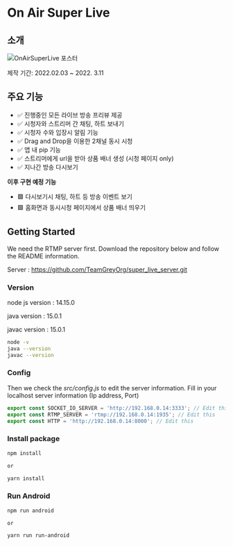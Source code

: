 # On Air Super Live

## 소개
![OnAirSuperLive 포스터](https://user-images.githubusercontent.com/49712957/158327013-9d44cc0b-5fa8-42e7-a53a-1b6b9c7047b2.jpg)

제작 기간: 2022.02.03 ~ 2022. 3.11

## 주요 기능
- ✅  진행중인 모든 라이브 방송 프리뷰 제공
- ✅  시청자와 스트리머 간 채팅, 하트 보내기
- ✅  시청자 수와 입장시 알림 기능
- ✅  Drag and Drop을 이용한 2채널 동시 시청
- ✅  앱 내 pip 기능
- ✅  스트리머에게 url을 받아 상품 배너 생성 (시청 페이지 only) 
- ✅  지나간 방송 다시보기

**이후 구현 예정 기능** 
- 🟩  다시보기시 채팅, 하트 등 방송 이벤트 보기
- 🟩  홈화면과 동시시청 페이지에서 상품 배너 띄우기

## Getting Started

We need the RTMP server first. Download the repository below and follow the README information.

Server : https://github.com/TeamGreyOrg/super_live_server.git

### Version
node js version : 14.15.0

java version : 15.0.1

javac version : 15.0.1

```bash
node -v
java --version
javac --version
```

### Config

Then we check the _src/config.js_ to edit the server information. Fill in your localhost server information (Ip address, Port)

```js
export const SOCKET_IO_SERVER = 'http://192.168.0.14:3333'; // Edit this
export const RTMP_SERVER = 'rtmp://192.168.0.14:1935'; // Edit this
export const HTTP = 'http://192.168.0.14:8000'; // Edit this
```

### Install package

```bash
npm install 

or 

yarn install
```

### Run Android

```bash
npm run android 

or

yarn run run-android
```
